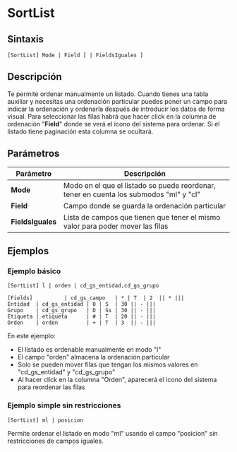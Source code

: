 # SortList

## Sintaxis

```
[SortList] Mode | Field [ | FieldsIguales ]
```

## Descripción

Te permite ordenar manualmente un listado. Cuando tienes una tabla auxiliar y necesitas una ordenación particular puedes poner un campo para indicar la ordenación y ordenarla después de introducir los datos de forma visual. Para seleccionar las filas habrá que hacer click en la columna de ordenación "**Field**" donde se verá el icono del sistema para ordenar. Si el listado tiene paginación esta columna se ocultará.

## Parámetros

| Parámetro | Descripción |
|-----------|-------------|
| **Mode** | Modo en el que el listado se puede reordenar, tener en cuenta los submodos "ml" y "cl" |
| **Field** | Campo donde se guarda la ordenación particular |
| **FieldsIguales** | Lista de campos que tienen que tener el mismo valor para poder mover las filas |

## Ejemplos

### Ejemplo básico
```
[SortList] l | orden | cd_gs_entidad,cd_gs_grupo

[Fields]          | cd_gs_campo   | * | T  | 2  || * |||
Entidad  | cd_gs_entidad | 0 | S  | 30 || - |||
Grupo    | cd_gs_grupo   | D | Ss | 30 || - |||
Etiqueta | etiqueta      | # | T  | 20 || - |||
Orden    | orden         | + | T  | 3  || - |||
```
En este ejemplo:
- El listado es ordenable manualmente en modo "l"
- El campo "orden" almacena la ordenación particular
- Solo se pueden mover filas que tengan los mismos valores en "cd_gs_entidad" y "cd_gs_grupo"
- Al hacer click en la columna "Orden", aparecerá el icono del sistema para reordenar las filas

### Ejemplo simple sin restricciones
```
[SortList] ml | posicion
```
Permite ordenar el listado en modo "ml" usando el campo "posicion" sin restricciones de campos iguales.